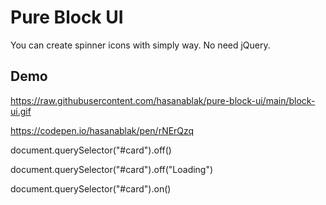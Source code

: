 
# Pure Block UI

You can create spinner icons with simply way. No need jQuery.





## Demo

https://raw.githubusercontent.com/hasanablak/pure-block-ui/main/block-ui.gif

https://codepen.io/hasanablak/pen/rNErQzq

  

document.querySelector("#card").off()

document.querySelector("#card").off("Loading")

document.querySelector("#card").on()
